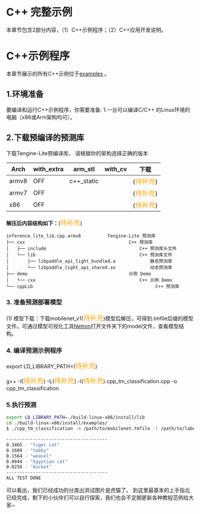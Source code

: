 # C++ 完整示例

本章节包含2部分内容，（1）C++示例程序；（2）C++应用开发说明。

# C++示例程序
本章节展示的所有C++示例位于[examples](https://github.C++om/OAID/Tengine/tree/tengine-lite/examples) 。

## 1.环境准备
要编译和运行C++示例程序，你需要准备:
1.一台可以编译C/C++ 的Linux环境的电脑（x86或Arm架构均可）。


## 2.下载预编译的预测库
下载Tengine-Lite预编译库，
请根据你的架构选择正确的版本

| Arch  | with_extra | arm_stl    | with_cv | 下载                                      |
| ----- | ---------- | ---------- | ------- | ----------------------------------------- |
| armv8 | OFF        | c++_static |         | (<font size=4 color=orange>待补充</font>) |
| armv7 | OFF        |            |         | (<font size=4 color=orange>待补充</font>) |
| x86   | OFF        |            |         | (<font size=4 color=orange>待补充</font>) |

**解压后内容结构如下：**(<font size=4 color=orange>待补充</font>)

```shell
inference_lite_lib.cpp.armv8          Tengine-Lite 预测库
├── cxx                                       C++ 预测库
│   ├── include                                   C++ 预测库头文件
│   └── lib                                       C++ 预测库文件
│       ├── libpaddle_api_light_bundled.a             静态预测库
│       └── libpaddle_light_api_shared.so             动态预测库
├── demo                                      示例 Demo
│   └── cxx                                       C++ 示例 Demo
└── cppLib                                      		C++ 预测库
```

### 3. 准备预测部署模型

(1) 模型下载：下载mobilenet_v1(<font size=4 color=orange>待补充</font>)模型后解压，可得到.tmfile后缀的模型文件。可通过模型可视化工具[Netron](https://lutzroeder.github.io/netron/)打开文件夹下的model文件，查看模型结构。

### 4. 编译预测示例程序

export LD_LIBRARY_PATH=(<font size=4 color=orange>待补充</font>)

g++ -I(<font size=4 color=orange>待补充</font>) -L(<font size=4 color=orange>待补充</font>) -l(<font size=4 color=orange>待补充</font>) cpp_tm_classification.cpp -o  cpp_tm_classification
### 5.执行预测

```bash
export LD_LIBRARY_PATH=./build-linux-x86/install/lib
cd ./build-linux-x86/install/examples/
$ ./cpp_tm_classification -m /path/to/mobilenet.tmfile -l /path/to/labels.txt -i /path/to/img.jpg -g 224,224 -s 0.017 -w 104.007,116.669,122.679

--------------------------------------
0.3465 - "tiger cat"
0.1609 - "tabby"
0.1564 - "weasel"
0.0844 - "Egyptian cat"
0.0258 - "bucket"
--------------------------------------
ALL TEST DONE
```

可以看出，我们已经成功的分类出测试图片是虎猫了。
到这里最基本的上手指北已经完成，剩下的小伙伴们可以自行探索，我们也会不定期更新各种教程范例给大家~